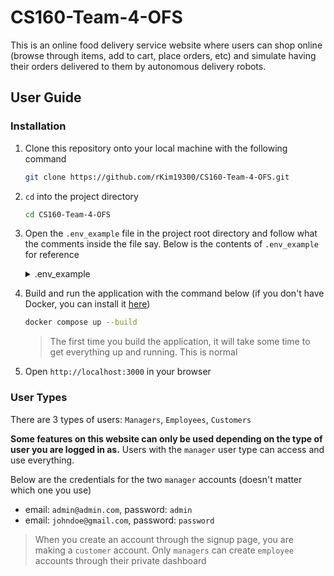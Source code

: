 # CS160-Team-4-OFS

This is an online food delivery service website where users can shop online (browse through items, add to cart, place orders, etc) and simulate having their orders delivered to them by autonomous delivery robots.

## User Guide

### Installation

1. Clone this repository onto your local machine with the following command

    ```sh
    git clone https://github.com/rKim19300/CS160-Team-4-OFS.git
    ```

2. `cd` into the project directory

    ```sh
    cd CS160-Team-4-OFS
    ```

3. Open the `.env_example` file in the project root directory and follow what the comments inside the file say. Below is the contents of `.env_example` for reference

    <details>

    <summary>.env_example</summary>

    ```sh
    GOOGLE_API_KEY_BACKEND=API_KEY_HERE

    # Rename this file from ".env_example" to ".env"
    # replace API_KEY_HERE with your Google Maps API key 
    # IMPORTANT: NEVER PUSH THE .env FILE TO GITHUB
    ```

    </details>

4. Build and run the application with the command below (if you don't have Docker, you can install it [here](https://www.docker.com/get-started/))

    ```sh
    docker compose up --build
    ```

    > The first time you build the application, it will take some time to get everything up and running. This is normal

5. Open `http://localhost:3000` in your browser

### User Types

There are 3 types of users: `Managers`, `Employees`, `Customers`

**Some features on this website can only be used depending on the type of user you are logged in as.** Users with the `manager` user type can access and use everything.

Below are the credentials for the two `manager` accounts (doesn't matter which one you use)

* email: `admin@admin.com`, password: `admin`
* email: `johndoe@gmail.com`, password: `password`

> When you create an account through the signup page, you are making a `customer` account. Only `managers` can create `employee` accounts through their private dashboard
